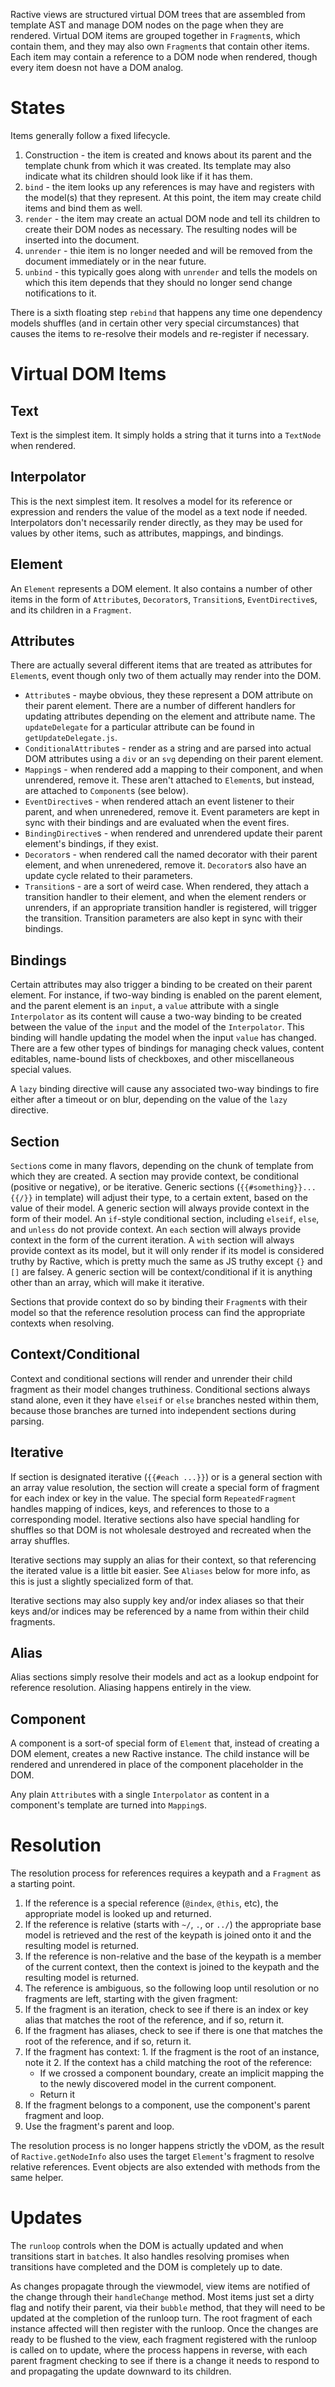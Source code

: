 Ractive views are structured virtual DOM trees that are assembled from template AST and manage DOM nodes on the page when they are rendered. Virtual DOM items are grouped together in `Fragment`s, which contain them, and they may also own `Fragment`s that contain other items. Each item may contain a reference to a DOM node when rendered, though every item doesn not have a DOM analog.

# States

Items generally follow a fixed lifecycle.

1. Construction - the item is created and knows about its parent and the template chunk from which it was created. Its template may also indicate what its children should look like if it has them.
2. `bind` - the item looks up any references is may have and registers with the model(s) that they represent. At this point, the item may create child items and bind them as well.
3. `render` - the item may create an actual DOM node and tell its children to create their DOM nodes as necessary. The resulting nodes will be inserted into the document.
4. `unrender` - thie item is no longer needed and will be removed from the document immediately or in the near future.
5. `unbind` - this typically goes along with `unrender` and tells the models on which this item depends that they should no longer send change notifications to it.

There is a sixth floating step `rebind` that happens any time one dependency models shuffles (and in certain other very special circumstances) that causes the items to re-resolve their models and re-register if necessary.

# Virtual DOM Items

## Text

Text is the simplest item. It simply holds a string that it turns into a `TextNode` when rendered.

## Interpolator

This is the next simplest item. It resolves a model for its reference or expression and renders the value of the model as a text node if needed. Interpolators don't necessarily render directly, as they may be used for values by other items, such as attributes, mappings, and bindings.

## Element

An `Element` represents a DOM element. It also contains a number of other items in the form of `Attribute`s, `Decorator`s, `Transition`s, `EventDirective`s, and its children in a `Fragment`.

## Attributes

There are actually several different items that are treated as attributes for `Element`s, event though only two of them actually may render into the DOM.

* `Attribute`s - maybe obvious, they these represent a DOM attribute on their parent element. There are a number of different handlers for updating attributes depending on the element and attribute name. The `updateDelegate` for a particular attribute can be found in `getUpdateDelegate.js`.
* `ConditionalAttribute`s - render as a string and are parsed into actual DOM attributes using a `div` or an `svg` depending on their parent element.
* `Mapping`s - when rendered add a mapping to their component, and when unrendered, remove it. These aren't attached to `Element`s, but instead, are attached to `Component`s (see below).
* `EventDirective`s - when rendered attach an event listener to their parent, and when unrenedered, remove it. Event parameters are kept in sync with their bindings and are evaluated when the event fires.
* `BindingDirective`s - when rendered and unrendered update their parent element's bindings, if they exist.
* `Decorator`s - when rendered call the named decorator with their parent element, and when unrenedered, remove it. `Decorator`s also have an update cycle related to their parameters.
* `Transition`s - are a sort of weird case. When rendered, they attach a transition handler to their element, and when the element renders or unrenders, if an appropriate transition handler is registered, will trigger the transition. Transition parameters are also kept in sync with their bindings.

## Bindings

Certain attributes may also trigger a binding to be created on their parent element. For instance, if two-way binding is enabled on the parent element, and the parent element is an `input`, a `value` attribute with a single `Interpolator` as its content will cause a two-way binding to be created between the value of the `input` and the model of the `Interpolator`. This binding will handle updating the model when the input `value` has changed. There are a few other types of bindings for managing check values, content editables, name-bound lists of checkboxes, and other miscellaneous special values.

A `lazy` binding directive will cause any associated two-way bindings to fire either after a timeout or on blur, depending on the value of the `lazy` directive.

## Section

`Section`s come in many flavors, depending on the chunk of template from which they are created. A section may provide context, be conditional (positive or negative), or be iterative. Generic sections (`{{#something}}...{{/}}` in template) will adjust their type, to a certain extent, based on the value of their model. A generic section will always provide context in the form of their model. An `if`-style conditional section, including `elseif`, `else`, and `unless` do not provide context. An `each` section will always provide context in the form of the current iteration. A `with` section will always provide context as its model, but it will only render if its model is considered truthy by Ractive, which is pretty much the same as JS truthy except `{}` and `[]` are falsey. A generic section will be context/conditional if it is anything other than an array, which will make it iterative.

Sections that provide context do so by binding their `Fragment`s with their model so that the reference resolution process can find the appropriate contexts when resolving.

## Context/Conditional

Context and conditional sections will render and unrender their child fragment as their model changes truthiness. Conditional sections always stand alone, even it they have `elseif` or `else` branches nested within them, because those branches are turned into independent sections during parsing.

## Iterative

If section is designated iterative (`{{#each ...}}`) or is a general section with an array value resolution, the section will create a special form of fragment for each index or key in the value. The special form `RepeatedFragment` handles mapping of indices, keys, and references to those to a corresponding model. Iterative sections also have special handling for shuffles so that DOM is not wholesale destroyed and recreated when the array shuffles.

Iterative sections may supply an alias for their context, so that referencing the iterated value is a little bit easier. See `Aliases` below for more info, as this is just a slightly specialized form of that.

Iterative sections may also supply key and/or index aliases so that their keys and/or indices may be referenced by a name from within their child fragments.

## Alias

Alias sections simply resolve their models and act as a lookup endpoint for reference resolution. Aliasing happens entirely in the view.

## Component

A component is a sort-of special form of `Element` that, instead of creating a DOM element, creates a new Ractive instance. The child instance will be rendered and unrendered in place of the component placeholder in the DOM.

Any plain `Attribute`s with a single `Interpolator` as content in a component's template are turned into `Mapping`s.

# Resolution

The resolution process for references requires a keypath and a `Fragment` as a starting point.

1. If the reference is a special reference (`@index`, `@this`, etc), the appropriate model is looked up and returned.
2. If the reference is relative (starts with `~/`, `.`, or `../`) the appropriate base model is retrieved and the rest of the keypath is joined onto it and the resulting model is returned.
3. If the reference is non-relative and the base of the keypath is a member of the current context, then the context is joined to the keypath and the resulting model is returned.
4. The reference is ambiguous, so the following loop until resolution or no fragments are left, starting with the given fragment:
  1. If the fragment is an iteration, check to see if there is an index or key alias that matches the root of the reference, and if so, return it.
  2. If the fragment has aliases, check to see if there is one that matches the root of the reference, and if so, return it.
  3. If the fragment has context:
    1. If the fragment is the root of an instance, note it
    2. If the context has a child matching the root of the reference:
      * If we crossed a component boundary, create an implicit mapping the to the newly discovered model in the current component.
      * Return it
  4. If the fragment belongs to a component, use the component's parent fragment and loop.
  5. Use the fragment's parent and loop.

The resolution process is no longer happens strictly the vDOM, as the result of `Ractive.getNodeInfo` also uses the target `Element`'s fragment to resolve relative references. Event objects are also extended with methods from the same helper.

# Updates

The `runloop` controls when the DOM is actually updated and when transitions start in `batch`es. It also handles resolving promises when transitions have completed and the DOM is completely up to date.

As changes propagate through the viewmodel, view items are notified of the change through their `handleChange` method. Most items just set a dirty flag and notify their parent, via their `bubble` method, that they will need to be updated at the completion of the runloop turn. The root fragment of each instance affected will then register with the runloop. Once the changes are ready to be flushed to the view, each fragment registered with the runloop is called on to update, where the process happens in reverse, with each parent fragment checking to see if there is a change it needs to respond to and propagating the update downward to its children.
